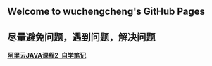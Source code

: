 ## Welcome to wuchengcheng's GitHub Pages


**尽量避免问题，遇到问题，解决问题**
--------

**[阿里云JAVA课程2_自学笔记](https://github.com/wuchengcheng110120/wuchengcheng110120.github.io/blob/master/learnJava.md)**

